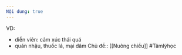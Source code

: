 ```yaml
---
Nội dung: true
---
```


VD: 
- diễn viên: cảm xúc thái quá
- quán nhậu, thuốc lá, mại dâm
Chủ đề:: [[Nuông chiều]]
#Tâmlýhọc 